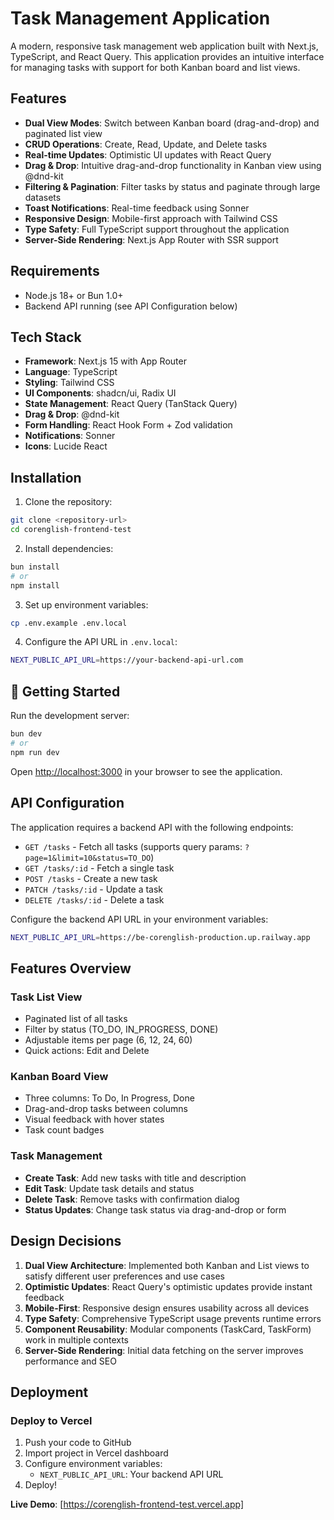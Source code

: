 # Task Management Application

A modern, responsive task management web application built with Next.js, TypeScript, and React Query. This application provides an intuitive interface for managing tasks with support for both Kanban board and list views.

## Features

- **Dual View Modes**: Switch between Kanban board (drag-and-drop) and paginated list view
- **CRUD Operations**: Create, Read, Update, and Delete tasks
- **Real-time Updates**: Optimistic UI updates with React Query
- **Drag & Drop**: Intuitive drag-and-drop functionality in Kanban view using @dnd-kit
- **Filtering & Pagination**: Filter tasks by status and paginate through large datasets
- **Toast Notifications**: Real-time feedback using Sonner
- **Responsive Design**: Mobile-first approach with Tailwind CSS
- **Type Safety**: Full TypeScript support throughout the application
- **Server-Side Rendering**: Next.js App Router with SSR support

## Requirements

- Node.js 18+ or Bun 1.0+
- Backend API running (see API Configuration below)

## Tech Stack

- **Framework**: Next.js 15 with App Router
- **Language**: TypeScript
- **Styling**: Tailwind CSS
- **UI Components**: shadcn/ui, Radix UI
- **State Management**: React Query (TanStack Query)
- **Drag & Drop**: @dnd-kit
- **Form Handling**: React Hook Form + Zod validation
- **Notifications**: Sonner
- **Icons**: Lucide React

## Installation

1. Clone the repository:

```bash
git clone <repository-url>
cd corenglish-frontend-test
```

2. Install dependencies:

```bash
bun install
# or
npm install
```

3. Set up environment variables:

```bash
cp .env.example .env.local
```

4. Configure the API URL in `.env.local`:

```bash
NEXT_PUBLIC_API_URL=https://your-backend-api-url.com
```

## 🚀 Getting Started

Run the development server:

```bash
bun dev
# or
npm run dev
```

Open [http://localhost:3000](http://localhost:3000) in your browser to see the application.

## API Configuration

The application requires a backend API with the following endpoints:

- `GET /tasks` - Fetch all tasks (supports query params: `?page=1&limit=10&status=TO_DO`)
- `GET /tasks/:id` - Fetch a single task
- `POST /tasks` - Create a new task
- `PATCH /tasks/:id` - Update a task
- `DELETE /tasks/:id` - Delete a task

Configure the backend API URL in your environment variables:

```bash
NEXT_PUBLIC_API_URL=https://be-corenglish-production.up.railway.app
```

## Features Overview

### Task List View

- Paginated list of all tasks
- Filter by status (TO_DO, IN_PROGRESS, DONE)
- Adjustable items per page (6, 12, 24, 60)
- Quick actions: Edit and Delete

### Kanban Board View

- Three columns: To Do, In Progress, Done
- Drag-and-drop tasks between columns
- Visual feedback with hover states
- Task count badges

### Task Management

- **Create Task**: Add new tasks with title and description
- **Edit Task**: Update task details and status
- **Delete Task**: Remove tasks with confirmation dialog
- **Status Updates**: Change task status via drag-and-drop or form


## Design Decisions

1. **Dual View Architecture**: Implemented both Kanban and List views to satisfy different user preferences and use cases
2. **Optimistic Updates**: React Query's optimistic updates provide instant feedback
3. **Mobile-First**: Responsive design ensures usability across all devices
4. **Type Safety**: Comprehensive TypeScript usage prevents runtime errors
5. **Component Reusability**: Modular components (TaskCard, TaskForm) work in multiple contexts
6. **Server-Side Rendering**: Initial data fetching on the server improves performance and SEO

## Deployment

### Deploy to Vercel

1. Push your code to GitHub
2. Import project in Vercel dashboard
3. Configure environment variables:
   - `NEXT_PUBLIC_API_URL`: Your backend API URL
4. Deploy!

**Live Demo**: [https://corenglish-frontend-test.vercel.app]

